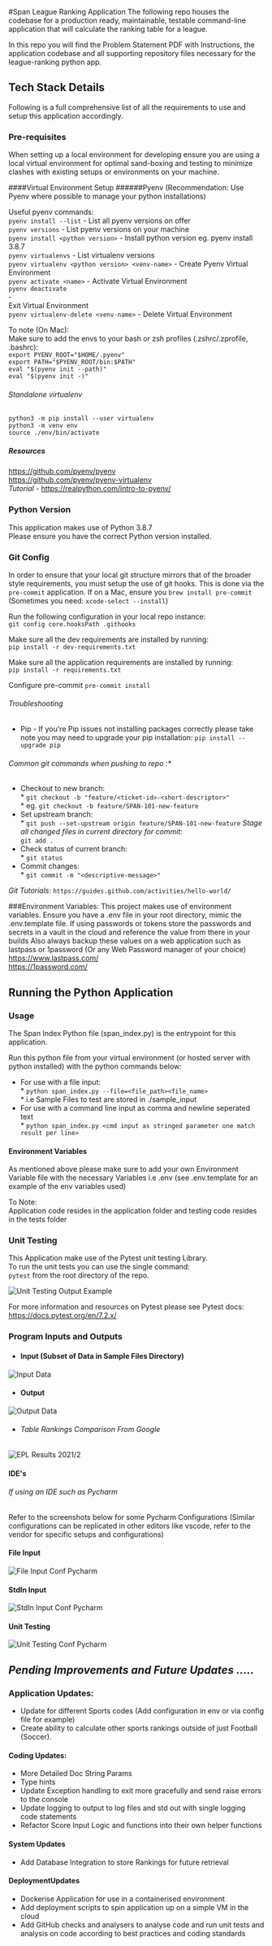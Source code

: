 #Span League Ranking Application
The following repo houses the codebase for a production ready, maintainable, testable
command-line application that will calculate the ranking table for a league.

In this repo you will find the Problem Statement PDF with Instructions, the application
codebase and all supporting repository files necessary for the league-ranking python app.

## Tech Stack Details
Following is a full comprehensive list of all the requirements to use and setup this
application accordingly.
### Pre-requisites
When setting up a local environment for developing ensure you are using a local
virtual environment for optimal sand-boxing and testing to minimize clashes with
existing setups or environments on your machine.

####Virtual Environment Setup
######Pyenv
(Recommendation: Use Pyenv where possible to manage your python installations)

Useful pyenv commands:<br>
`pyenv install --list` - List all pyenv versions on offer<br>
`pyenv versions` - List pyenv versions on your machine<br>
`pyenv install <python version>` - Install python version eg. pyenv install 3.8.7<br>
`pyenv virtualenvs` - List virtualenv versions<br>
`pyenv virtualenv <python version> <venv-name>` - Create Pyenv Virtual Environment<br>
`pyenv activate <name>` - Activate Virtual Environment<br>
`pyenv deactivate`<br>-<br>Exit Virtual Environment<br>
`pyenv virtualenv-delete <venv-name>` - Delete Virtual Environment<br>

To note (On Mac):<br>
Make sure to add the envs to your bash or zsh profiles (.zshrc/.zprofile, .bashrc):<br>
`export PYENV_ROOT="$HOME/.pyenv"`<br>
`export PATH="$PYENV_ROOT/bin:$PATH"`<br>
`eval "$(pyenv init --path)"`<br>
`eval "$(pyenv init -)"`

###### Standalone virtualenv
`python3 -m pip install --user virtualenv`<br>
`python3 -m venv env`<br>
`source ./env/bin/activate`

##### Resources
https://github.com/pyenv/pyenv<br>
https://github.com/pyenv/pyenv-virtualenv<br>
*Tutorial* - https://realpython.com/intro-to-pyenv/

### Python Version
This application makes use of Python 3.8.7<br>
Please ensure you have the correct Python version installed.

### Git Config
In order to ensure that your local git structure mirrors that of the broader style
requirements, you must setup the use of git hooks. This is done via the `pre-commit`
application. If on a Mac, ensure you `brew install pre-commit` (Sometimes you need: `xcode-select --install`)

Run the following configuration in your local repo instance:<br>
`git config core.hooksPath .githooks`

Make sure all the dev requirements are installed by running:<br>
`pip install -r dev-requirements.txt`

Make sure all the application requirements are installed by running:<br>
`pip install -r requirements.txt`

Configure pre-commit
`pre-commit install`

###### Troubleshooting
* Pip - If you're Pip issues not installing packages correctly please take note you may need to upgrade your pip installation:
`pip install --upgrade pip`

###### Common git commands when pushing to repo :*<br>
* Checkout to new branch:
<br>* `git checkout -b "feature/<ticket-id>-<short-descriptor>"`
<br>* eg. `git checkout -b feature/SPAN-101-new-feature`
* Set upstream branch:
<br>* `git push --set-upstream origin feature/SPAN-101-new-feature`
*Stage all changed files in current directory for commit:
<br>* `git add .`
* Check status of current branch:
<br>* `git status`
* Commit changes:
<br>* `git commit -m "<descriptive-message>"`

*Git Tutorials*:
`https://guides.github.com/activities/hello-world/`

###Environment Variables:
This project makes use of environment variables.
Ensure you have a .env file in your root directory, mimic the .env.template file.
If using passwords or tokens store the passwords and secrets in a vault in the cloud
and reference the value from there in your builds
Also always backup these values on a web application such as lastpass or 1password
(Or any Web Password manager of your choice)<br>
https://www.lastpass.com/<br>
https://1password.com/

## Running the Python Application
### Usage
The Span Index Python file (span_index.py) is the entrypoint for this application.<br>

Run this python file from your virtual environment (or hosted server with python installed)
with the python commands below:<br>
* For use with a file input:
<br>* `python span_index.py --file=<file_path><file_name>`
<br>* i.e Sample Files to test are stored in ./sample_input
* For use with a command line input as comma and newline seperated text
<br>* `python span_index.py <cmd input as stringed parameter one match result per line>`

#### Environment Variables
As mentioned above please make sure to add your own Environment Variable file with the
necessary Variables i.e .env
(see .env.template for an example of the env variables used)

To Note:<br>
Application code resides in the application folder and
testing code resides in the tests folder

### Unit Testing
This Application make use of the Pytest unit testing Library.<br>
To run the unit tests you can use the single command:<br>
`pytest` from the root directory of the repo.

<img src="./resources/app_screenshots/unit_test_output.png" alt="Unit Testing Output Example" title="Unit Testing Output Example" style="display: inline-block; margin: 0 auto; max-width: 500px">


For more information and resources on Pytest please see Pytest docs:
https://docs.pytest.org/en/7.2.x/
### Program Inputs and Outputs
* #### Input (Subset of Data in Sample Files Directory)<br>
<img src="./resources/app_screenshots/program_input.png" alt="Input Data" title="Input Data" style="">

* #### Output
<img src="./resources/app_screenshots/program_output.png" alt="Output Data" title="Output Data" style="display: inline-block; margin: 0 auto; max-width: 200px">

* ###### Table Rankings Comparison From Google<br>
<img src="./resources/epl_results/epl_2020_21_results.png" alt="EPL Results 2021/2" title="EPL Results 2021/2" style="display: inline-block; margin: 0 auto; max-width: 200px">


#### IDE's
###### If using an IDE such as Pycharm
Refer to the screenshots below for some Pycharm Configurations
(Similar configurations can be replicated in other editors like vscode, refer to the vendor
for specific setups and configurations)
#### File Input
<img src="./resources/pycharm_configs/pycharm-conf league-rank-app-file.png" alt="File Input Conf Pycharm" title="File Input Conf Pycharm" style="display: inline-block; margin: 0 auto; max-width: 300px">

#### StdIn Input

<img src="./resources/pycharm_configs/pycharm-conf league-rank-app-stdin.png" alt="StdIn Input Conf Pycharm" title="StdIn Input Conf Pycharm" style="display: inline-block; margin: 0 auto; max-width: 300px">

#### Unit Testing

<img src="./resources/pycharm_configs/pycharm-conf%20league-rank-app-unit-testing.png" alt="Unit Testing Conf Pycharm" title="Unit Testing Conf Pycharm" style="display: inline-block; margin: 0 auto; max-width: 300px">

## *Pending Improvements and Future Updates .....*
### Application Updates:
* Update for different Sports codes (Add configuration in env or via config file for example)
* Create ability to calculate other sports rankings outside of just Football (Soccer).

#### Coding Updates:
* More Detailed Doc String Params
* Type hints
* Update Exception handling to exit more gracefully and send raise errors to the console
* Update logging to output to log files and std out with single logging code statements
* Refactor Score Input Logic and functions into their own helper functions

#### System Updates
* Add Database Integration to store Rankings for future retrieval

#### DeploymentUpdates
* Dockerise Application for use in a containerised environment
* Add deployment scripts to spin application up on a simple VM in the cloud
* Add GitHub checks and analysers to analyse code and run unit tests and analysis on code according to best practices and coding standards

